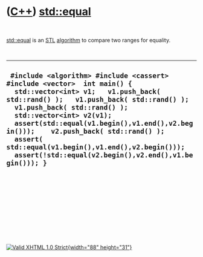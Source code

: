 



 

 

 

 

 

([C++](Cpp.htm)) [std::equal](CppEqual.htm)
===========================================

 

[std::equal](CppEqual.htm) is an [STL](CppStl.htm)
[algorithm](CppAlgorithm.htm) to compare two ranges for equality.

 

  --------------------------------------------------------------------------------------------------------------------------------------------------------------------------------------------------------------------------------------------------------------------------------------------------------------------------------------------------------------------------------------------------------------------------------------
  ` #include <algorithm> #include <cassert> #include <vector>  int main() {   std::vector<int> v1;   v1.push_back( std::rand() );   v1.push_back( std::rand() );   v1.push_back( std::rand() );     std::vector<int> v2(v1);    assert(std::equal(v1.begin(),v1.end(),v2.begin()));    v2.push_back( std::rand() );     assert( std::equal(v1.begin(),v1.end(),v2.begin()));   assert(!std::equal(v2.begin(),v2.end(),v1.begin())); }`
  --------------------------------------------------------------------------------------------------------------------------------------------------------------------------------------------------------------------------------------------------------------------------------------------------------------------------------------------------------------------------------------------------------------------------------------

 

 

 

 

 





 

[![Valid XHTML 1.0 Strict](valid-xhtml10.png){width="88"
height="31"}](http://validator.w3.org/check?uri=referer)
